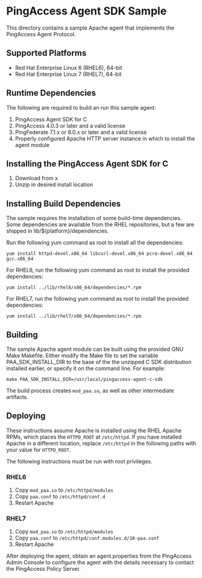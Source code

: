 # PingAccess Agent SDK Sample #

This directory contains a sample Apache agent that implements the PingAccess
Agent Protocol.

## Supported Platforms ##

- Red Hat Enterprise Linux 6 (RHEL6), 64-bit
- Red Hat Enterprise Linux 7 (RHEL7), 64-bit

## Runtime Dependencies ##

The following are required to build an run this sample agent:

1. PingAccess Agent SDK for C
2. PingAccess 4.0.3 or later and a valid license
3. PingFederate 7.1.x or 8.0.x or later and a valid license
4. Properly configured Apache HTTP server instance in which to install the agent module

## Installing the PingAccess Agent SDK for C ##

1. Download from x
2. Unzip in desired install location

## Installing Build Dependencies ##

The sample requires the installation of some build-time dependencies. Some 
dependencies are available from the RHEL repositories, but a few are shipped
in lib/${platform}/dependencies.

Run the following yum command as root to install all the dependencies:

    yum install httpd-devel.x86_64 libcurl-devel.x86_64 pcre-devel.x86_64 gcc.x86_64

For RHEL6, run the following yum command as root to install the provided dependencies:

    yum install ../lib/rhel6/x86_64/dependencies/*.rpm

For RHEL7, run the following yum command as root to install the provided dependencies:

    yum install ../lib/rhel7/x86_64/dependencies/*.rpm

## Building ##

The sample Apache agent module can be built using the provided GNU Make
Makefile. Either modify the Make file to set the variable PAA_SDK_INSTALL_DIR to the base of the
the unzipped C SDK distribution installed earlier, or specify it on the command line. For example:

    make PAA_SDK_INSTALL_DIR=/usr/local/pingaccess-agent-c-sdk

The build process creates ``mod_paa.so``, as well as other intermediate artifacts.

## Deploying ##

These instructions assume Apache is installed using the RHEL Apache RPMs, which
places the ``HTTPD_ROOT`` at ``/etc/httpd``. If you have installed Apache in a
different location, replace ``/etc/httpd`` in the following paths with your
value for ``HTTPD_ROOT``.

The following instructions must be run with root privileges.

### RHEL6 ###

1. Copy ``mod_paa.so`` to ``/etc/httpd/modules``
2. Copy ``paa.conf`` to ``/etc/httpd/conf.d``
3. Restart Apache

### RHEL7 ###

1. Copy ``mod_paa.so`` to ``/etc/httpd/modules``
2. Copy ``paa.conf`` to ``/etc/httpd/conf.modules.d/10-paa.conf``
3. Restart Apache

After deploying the agent, obtain an agent.properties from the PingAccess Admin
Console to configure the agent with the details necessary to contact the
PingAccess Policy Server.
